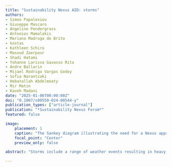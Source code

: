 ```yaml
---
title: "Sustainability Nexus AID: storms"
authors:
- Simon Papalexiou
- Giuseppe Mascaro
- Angeline Pendergrass
- Antonios Mamalakis
- Mariana Madruga de Brito
- kostas
- Kathleen Schiro
- Masoud Zaerpour
- Shadi Hatami
- Yohanne Larissa Gavasso Rita
- Andre Ballarin
- Mijael Rodrigo Vargas Godoy
- Sofia Narantzaki
- Hebatallah Abdelmoaty
- Mir Matin
- Kaveh Madani
date: "2025-01-06T00:00:00Z"
doi: "0.1007/s00550-024-00544-y"
publication_types: ["article-journal"]
publication: "*Sustainability Nexus Forum*"
featured: false

image:
    placement: 1
    caption: "The Sankey diagram illustrating the need for a Nexus approach in mitigating storm-related threats and advancing progress toward the Sustainable Development Goals (SDGs)"
    focal_point: "Center"
    preview_only: false

abstract: "Storms include a range of weather events resulting in heavy liquid and solid precipitation and high winds. These events critically impact crops and natural resources and, in turn, health, economy, and infrastructure safety. The intensity and frequency of the physical mechanisms triggering storms will most likely increase under global warming due to the changing flows of water and energy in the atmosphere. Addressing storm threats holistically requires a nexus approach that links climate change, infrastructure, and human prosperity and well-being, contributing to achieving the UN’s Sustainable Development Goals. This work introduces the Storms Module of the United Nations University (UNU) Sustainability Nexus Analytics, Informatics, and Data (AID) Programme. The paper aims to emphasize the importance of AID tools in addressing storm impacts through a data-driven nexus approach that recognizes the connections between storm hazards, policy, and society. Today, AID tools are instrumental in understanding storms and making informed decisions to manage them. AID tools contribute to archiving and monitoring storm data, employing predictive models and early warning systems, estimating storm risk, conducting post-storm analysis, and aiding preparedness, response, and recovery efforts. The Storms Module lists freely available AID tools, including large databases, simulation and precipitation tools, and resources for storm preparedness. Over the next years, new Artificial Intelligence (AI) technologies, are expected to revolutionize storm understanding, forecasting, and adaptive planning. However, especially for the operational use of new AI tools, caution is advised due to potential limitations regarding data quality, ethical concerns, cybersecurity risks, and the need for legal frameworks."

---
```

